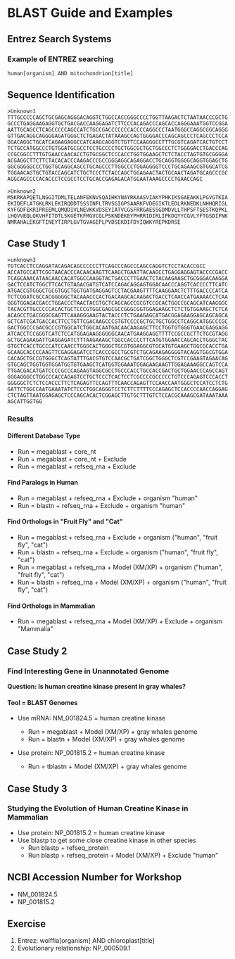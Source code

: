 # BLAST Guide and Examples

## Entrez Search Systems

### Example of ENTREZ searching
```
human[organism] AND mitochondrion[title]
```

## Sequence Identification

```
>Unknown1
TTTGCCCCCAGCTGCGAGCAGGGACAGGTCTGGCCACCGGGCCCCTGGTTAAGACTCTAATAACCCGCTG
GCCCTGAGGAAGAGGTGCTGACGACCAAGGAGATCTTCCCACAGACCCAGCACCAGGGAAATGGTCCGGA
AATTGCAGCCTCAGCCCCCAGCCATCTGCCGACCCCCCCACCCCAGGCCCTAATGGGCCAGGCGGCAGGG
GTTGACAGGCAGGGGAGATGGGCTCTGAGACTATAAAGCCAGTGGGGACCCAGCAGCCCTCAGCCCTCCA
GGACAGGCTGCATCAGAAGAGGCCATCAAGCAGGTCTGTTCCAAGGGCCTTTGCGTCAGATCACTGTCCT
TCTGCCATGGCCCTGTGGATGCGCCTCCTGCCCCTGCTGGCGCTGCTGGCCCTCTGGGGACCTGACCCAG
CCGCGGCCTTTGTGAACCAACACCTGTGCGGCTCCCACCTGGTGGAAGCTCTCTACCTAGTGTGCGGGGA
ACGAGGCTTCTTCTACACACCCAAGACCCGCCGGGAGGCAGAGGACCTGCAGGTGGGGCAGGTGGAGCTG
GGCGGGGGCCCTGGTGCAGGCAGCCTGCAGCCCTTGGCCCTGGAGGGGTCCCTGCAGAAGCGTGGCATCG
TGGAACAGTGCTGTACCAGCATCTGCTCCCTCTACCAGCTGGAGAACTACTGCAACTAGATGCAGCCCGC
AGGCAGCCCCACACCCTCCGCCTCCTGCACCGAGAGACATGGAATAAAGCCCCTGAACCAGC

>Unknown2
MSKRKAPQETLNGGITDMLTELANFEKNVSQAIHKYNAYRKAASVIAKYPHKIKSGAEAKKLPGVGTKIA
EKIDEFLATGKLRKLEKIRQDDTSSSINFLTRVSGIGPSAARKFVDEGIKTLEDLRKNEDKLNHHQRIGL
KYFGDFEKRIPREEMLQMQDIVLNEVKKVDSEYIATVCGSFRRGAESSGDMDVLLTHPSFTSESTKQPKL
LHQVVEQLQKVHFITDTLSKGETKFMGVCQLPSKNDEKEYPHRRIDIRLIPKDQYYCGVLYFTGSDIFNK
NMRAHALEKGFTINEYTIRPLGVTGVAGEPLPVDSEKDIFDYIQWKYREPKDRSE
```

## Case Study 1

```
>unknown3
TGTCACCTCCAGGATACAGACAGCCCCCCTTCAGCCCAGCCCAGCCAGGTCTCCTACACCGCC
ACCATGCCATTCGGTAACACCCACAACAAGTTCAAGCTGAATTACAAGCCTGAGGAGGAGTACCCCGACC
TCAGCAAACATAACAACCACATGGCCAAGGTACTGACCCTTGAACTCTACAAGAAGCTGCGGGACAAGGA
GACTCCATCTGGCTTCACTGTAGACGATGTCATCCAGACAGGAGTGGACAACCCAGGTCACCCCTTCATC
ATGACCGTGGGCTGCGTGGCTGGTGATGAGGAGTCCTACGAAGTTTTCAAGGAACTCTTTGACCCCATCA
TCTCGGATCGCCACGGGGGCTACAAACCCACTGACAAGCACAAGACTGACCTCAACCATGAAAACCTCAA
GGGTGGAGACGACCTGGACCCTAACTACGTGCTCAGCAGCCGCGTCCGCACTGGCCGCAGCATCAAGGGC
TACACGTTGCCCCCACACTGCTCCCGTGGCGAGCGCCGGGCGGTGGAGAAGCTCTCTGTGGAAGCTCTCA
ACAGCCTGACGGGCGAGTTCAAAGGGAAGTACTACCCTCTGAAGAGCATGACGGAGAAGGAGCAGCAGCA
GCTCATCGATGACCACTTCCTGTTCGACAAGCCCGTGTCCCCGCTGCTGCTGGCCTCAGGCATGGCCCGC
GACTGGCCCGACGCCCGTGGCATCTGGCACAATGACAACAAGAGCTTCCTGGTGTGGGTGAACGAGGAGG
ATCACCTCCGGGTCATCTCCATGGAGAAGGGGGGCAACATGAAGGAGGTTTTCCGCCGCTTCTGCGTAGG
GCTGCAGAAGATTGAGGAGATCTTTAAGAAAGCTGGCCACCCCTTCATGTGGAACCAGCACCTGGGCTAC
GTGCTCACCTGCCCATCCAACCTGGGCACTGGGCTGCGTGGAGGCGTGCATGTGAAGCTGGCGCACCTGA
GCAAGCACCCCAAGTTCGAGGAGATCCTCACCCGCCTGCGTCTGCAGAAGAGGGGTACAGGTGGCGTGGA
CACAGCTGCCGTGGGCTCAGTATTTGACGTGTCCAACGCTGATCGGCTGGGCTCGTCCGAAGTAGAACAG
GTGCAGCTGGTGGTGGATGGTGTGAAGCTCATGGTGGAAATGGAGAAGAAGTTGGAGAAAGGCCAGTCCA
TTGACGACATGATCCCCGCCCAGAAGTAGGCGCCTGCCCACCTGCCACCGACTGCTGGAACCCAGCCAGT
GGGAGGGCCTGGCCCACCAGAGTCCTGCTCCCTCACTCCTCGCCCCGCCCCCTGTCCCAGAGTCCCACCT
GGGGGCTCTCTCCACCCTTCTCAGAGTTCCAGTTTCAACCAGAGTTCCAACCAATGGGCTCCATCCTCTG
GATTCTGGCCAATGAAATATCTCCCTGGCAGGGTCCTCTTCTTTTCCCAGAGCTCCACCCCAACCAGGAG
CTCTAGTTAATGGAGAGCTCCCAGCACACTCGGAGCTTGTGCTTTGTCTCCACGCAAAGCGATAAATAAA
AGCATTGGTGG
```

### Results

#### Different Database Type
- Run = megablast + core_nt
- Run = megablast + core_nt + Exclude
- Run = megablast + refseq_rna + Exclude

#### Find Paralogs in Human
- Run = megablast + refseq_rna + Exclude + organism "human"
- Run = blastn + refseq_rna + Exclude + organism "human"

#### Find Orthologs in "Fruit Fly" and "Cat"
- Run = megablast + refseq_rna + Exclude + organism ("human", "fruit fly", "cat")
- Run = blastn + refseq_rna + Exclude + organism ("human", "fruit fly", "cat")
- Run = megablast + refseq_rna + Model (XM/XP) + organism ("human", "fruit fly", "cat")
- Run = blastn + refseq_rna + Model (XM/XP) + organism ("human", "fruit fly", "cat")

#### Find Orthologs in Mammalian
- Run = megablast + refseq_rna + Model (XM/XP) + Exclude + organism "Mammalia"

## Case Study 2

### Find Interesting Gene in Unannotated Genome
**Question: Is human creatine kinase present in gray whales?**

#### Tool = BLAST Genomes
- Use mRNA: NM_001824.5 = human creatine kinase
  - Run = megablast + Model (XM/XP) + gray whales genome
  - Run = blastn + Model (XM/XP) + gray whales genome

- Use protein: NP_001815.2 = human creatine kinase
  - Run = tblastn + Model (XM/XP) + gray whales genome

## Case Study 3

### Studying the Evolution of Human Creatine Kinase in Mammalian
- Use protein: NP_001815.2 = human creatine kinase
- Use blastp to get some close creatine kinase in other species
  - Run blastp + refseq_protein 
  - Run blastp + refseq_protein + Model (XM/XP) + Exclude "human"

## NCBI Accession Number for Workshop
- NM_001824.5
- NP_001815.2

## Exercise
1. Entrez: wolffia[organism] AND chloroplast[title]
2. Evolutionary relationship: NP_000509.1
